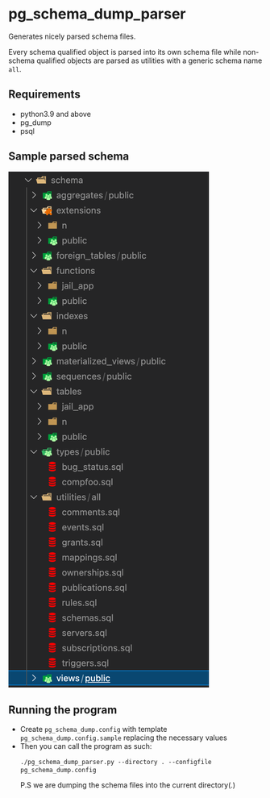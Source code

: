 # pg_schema_dump_parser
Generates nicely parsed schema files.

Every schema qualified object is parsed into its own schema file while non-schema qualified objects are parsed as utilities with
a generic schema name `all`.

## Requirements
- python3.9 and above
- pg_dump
- psql

## Sample parsed schema
![plot](sample_schema.png)

## Running the program
- Create `pg_schema_dump.config` with template `pg_schema_dump.config.sample` replacing the necessary values
- Then you can call the program as such:
  ```
  ./pg_schema_dump_parser.py --directory . --configfile pg_schema_dump.config
  ```
  P.S we are dumping the schema files into the current directory(.)
